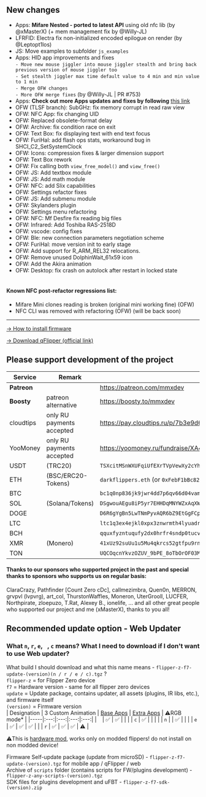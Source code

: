 ## New changes
* Apps: **Mifare Nested - ported to latest API** using old nfc lib (by @xMasterX) (+ mem management fix by @Willy-JL) 
* LFRFID: Electra fix non-initialized encoded epilogue on render (by @Leptopt1los)
* JS: Move examples to subfolder `js_examples`
* Apps: HID app improvements and fixes<br>
`- Move new mouse jiggler into mouse jiggler stealth and bring back previous version of mouse jiggler too`<br>
`- Set stealth jiggler max time default value to 4 min and min value to 1 min`<br>
`- Merge OFW changes`<br>
`- More OFW merge fixes` (by @Willy-JL | PR #753)<br>
* Apps: **Check out more Apps updates and fixes by following** [this link](https://github.com/xMasterX/all-the-plugins/commits/dev)
* OFW (TLSF branch): SubGHz: fix memory corrupt in read raw view
* OFW: NFC App: fix changing UID
* OFW: Replaced obsolete-format delay
* OFW: Archive: fix condition race on exit
* OFW: Text Box: fix displaying text with end text focus
* OFW: FuriHal: add flash ops stats, workaround bug in SHCI_C2_SetSystemClock
* OFW: Icons: compression fixes & larger dimension support
* OFW: Text Box rework
* OFW: Fix calling both `view_free_model()` and `view_free()`
* OFW: JS: Add textbox module
* OFW: JS: Add math module
* OFW: NFC: add Slix capabilities
* OFW: Settings refactor fixes
* OFW: JS: Add submenu module
* OFW: Skylanders plugin
* OFW: Settings menu refactoring 
* OFW: NFC: Mf Desfire fix reading big files 
* OFW: Infrared: Add Toshiba RAS-2518D 
* OFW: vscode: config fixes
* OFW: Ble: new connection parameters negotiation scheme
* OFW: FuriHal: move version init to early stage 
* OFW: Add support for R_ARM_REL32 relocations.
* OFW: Remove unused DolphinWait_61x59 icon
* OFW: Add the Akira animation
* OFW: Desktop: fix crash on autolock after restart in locked state
<br><br>
#### Known NFC post-refactor regressions list: 
- Mifare Mini clones reading is broken (original mini working fine) (OFW)
- NFC CLI was removed with refactoring (OFW) (will be back soon)

----

[-> How to install firmware](https://github.com/DarkFlippers/unleashed-firmware/blob/dev/documentation/HowToInstall.md)

[-> Download qFlipper (official link)](https://flipperzero.one/update)

## Please support development of the project
|Service|Remark|Link/Wallet|
|-|-|-|
|**Patreon**||https://patreon.com/mmxdev|
|**Boosty**|patreon alternative|https://boosty.to/mmxdev|
|cloudtips|only RU payments accepted|https://pay.cloudtips.ru/p/7b3e9d65|
|YooMoney|only RU payments accepted|https://yoomoney.ru/fundraise/XA49mgQLPA0.221209|
|USDT|(TRC20)|`TSXcitMSnWXUFqiUfEXrTVpVewXy2cYhrs`|
|ETH|(BSC/ERC20-Tokens)|`darkflippers.eth` (or `0xFebF1bBc8229418FF2408C07AF6Afa49152fEc6a`)|
|BTC||`bc1q0np836jk9jwr4dd7p6qv66d04vamtqkxrecck9`|
|SOL|(Solana/Tokens)|`DSgwouAEgu8iP5yr7EHHDqMNYWZxAqXWsTEeqCAXGLj8`|
|DOGE||`D6R6gYgBn5LwTNmPyvAQR6bZ9EtGgFCpvv`|
|LTC||`ltc1q3ex4ejkl0xpx3znwrmth4lyuadr5qgv8tmq8z9`|
|BCH||`qquxfyzntuqufy2dx0hrfr4sndp0tucvky4sw8qyu3`|
|XMR|(Monero)| `41xUz92suUu1u5Mu4qkrcs52gtfpu9rnZRdBpCJ244KRHf6xXSvVFevdf2cnjS7RAeYr5hn9MsEfxKoFDRSctFjG5fv1Mhn`|
|TON||`UQCOqcnYkvzOZUV_9bPE_8oTbOrOF03MnF-VcJyjisTZmsxa`|

#### Thanks to our sponsors who supported project in the past and special thanks to sponsors who supports us on regular basis:
ClaraCrazy, Pathfinder [Count Zero cDc], callmezimbra, Quen0n, MERRON, grvpvl (lvpvrg), art_col, ThurstonWaffles, Moneron, UterGrooll, LUCFER, Northpirate, zloepuzo, T.Rat, Alexey B., ionelife, ...
and all other great people who supported our project and me (xMasterX), thanks to you all!


## **Recommended update option - Web Updater**

### What `n`, `r`, `e`, ` `, `c` means? What I need to download if I don't want to use Web updater?
What build I should download and what this name means - `flipper-z-f7-update-(version)(n / r / e / c).tgz` ? <br>
`flipper-z` = for Flipper Zero device<br>
`f7` = Hardware version - same for all flipper zero devices<br>
`update` = Update package, contains updater, all assets (plugins, IR libs, etc.), and firmware itself<br>
`(version)` = Firmware version<br>
| Designation | 3 Custom Animation | [Base Apps](https://github.com/xMasterX/all-the-plugins#default-pack) | [Extra Apps](https://github.com/xMasterX/all-the-plugins#extra-pack) | ⚠️RGB mode* |
|-----|:---:|:---:|:---:|:---:|
| ` ` | ✅ | ✅ |  |  |
| `c` | ✅ |  |  |  |
| `n` |  | ✅ |  |  |
| `e` | ✅ | ✅ | ✅ |  |
| `r` | ✅ | ✅ | ✅ | ⚠️ |

⚠️This is [hardware mod](https://github.com/quen0n/flipperzero-firmware-rgb#readme), works only on modded flippers! do not install on non modded device!

Firmware Self-update package (update from microSD) - `flipper-z-f7-update-(version).tgz` for mobile app / qFlipper / web<br>
Archive of `scripts` folder (contains scripts for FW/plugins development) - `flipper-z-any-scripts-(version).tgz`<br>
SDK files for plugins development and uFBT - `flipper-z-f7-sdk-(version).zip`



